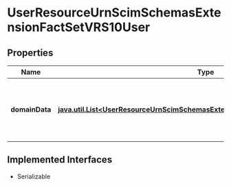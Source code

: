 

# UserResourceUrnScimSchemasExtensionFactSetVRS10User


## Properties

Name | Type | Description | Notes
------------ | ------------- | ------------- | -------------
**domainData** | [**java.util.List&lt;UserResourceUrnScimSchemasExtensionFactSetVRS10UserDomainData&gt;**](UserResourceUrnScimSchemasExtensionFactSetVRS10UserDomainData.md) | A set of attributes pertaining to individual Vermilion domains. |  [optional]


## Implemented Interfaces

* Serializable


